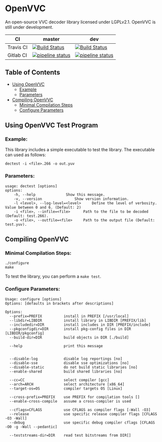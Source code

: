 OpenVVC
=======
An open-source VVC decoder library licensed under LGPLv2.1. OpenVVC is still under development.

| CI | master | dev |
|---|---|---|
| Travis CI | [![Build Status](https://travis-ci.com/OpenVVC/OpenVVC.svg?branch=master)](https://travis-ci.com/OpenVVC/OpenVVC)  |  [![Build Status](https://travis-ci.com/OpenVVC/OpenVVC.svg?branch=dev)](https://travis-ci.com/OpenVVC/OpenVVC) |
| Gitlab CI | [![pipeline status](https://gitlab.com/openvvc/openvvc/badges/master/pipeline.svg)](https://gitlab.com/openvvc/openvvc/-/commits/master) |  [![pipeline status](https://gitlab.com/openvvc/openvvc/badges/dev/pipeline.svg)](https://gitlab.com/openvvc/openvvc/-/commits/dev) |



## Table of Contents

- [Using OpenVVC](#using-openvvc-test-program)
  - [Example](#example)
  - [Parameters](#parameters)
- [Compiling OpenVVC](#compiling-openvvc)
  - [Minimal Compilation Steps](#minimal-compilation-steps)
  - [Configure Parameters](#configure-parameters)
## Using OpenVVC Test Program

### Example:

This library includes a simple executable to test the library. The executable can used as follows:

    dectest -i <file>.266 -o out.yuv

### Parameters:

```
usage: dectest [options]
options:
	-h, --help				Show this message.
	-v, --version				Show version information.
	-l <level>, --log-level=<level>		Define the level of verbosity. Value between 0 and 6. (Default: 2)
	-i <file>, --infile=<file>		Path to the file to be decoded (Default: test.266).
	-o <file>, --outfile=<file>		Path to the output file (Default: test.yuv).
```

## Compiling OpenVVC

### Minimal Compilation Steps:
```
./configure
make
```
To test the library, you can perform a `make test`.

### Configure Parameters:
```
Usage: configure [options]
Options: [defaults in brackets after descriptions]

Options:
  --prefix=PREFIX          install in PREFIX [/usr/local]
  --libdir=LIBDIR          install library in LIBDIR [PREFIX/lib]
  --includedir=DIR         install includes in DIR [PREFIX/include]
  --pkgconfigdir=DIR       install pkg-config files in DIR [LIBDIR/pkgconfig]
  --build-dir=DIR          build objects in DIR [./build]

  --help                   print this message


  --disable-log            disable log reportings [no]
  --disable-sse            disable sse optimizations [no]
  --disable-static         do not build static libraries [no]
  --enable-shared          build shared libraries [no]

  --cc=CC                  select compiler [gcc]
  --arch=ARCH              select architecture [x86_64]
  --target-os=OS           compiler targets OS [Linux]

  --cross-prefix=PREFIX    use PREFIX for compilation tools []
  --enable-cross-compile   assume a cross-compiler is used

  --cflags=CFLAGS          use CFLAGS as compiler flags [-Wall -O3]
  --release                use specific release compiler flags [CFLAGS -O3 -Wall]
  --debug                  use specific debug compiler cflags [CFLAGS -O0 -g -Wall --pedantic]

  --teststreams-dir=DIR    read test bitstreams from DIR[]
```
